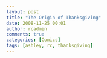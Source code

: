 ```yaml
---
layout: post
title: "The Origin of Thanksgiving"
date: 2008-11-25 00:01
author: rcadmin
comments: true
categories: [Comics]
tags: [ashley, rc, thanksgiving]
---
```

<a href="http://bitsmack.com/wp/2008/11/25/the-origin-of-thanksgiving/"><img src="http://bitsmack.com/wp/wp-content/uploads/2008/11/20081125.jpg" alt="" title="There were some pilgrims that opposed dancing and they went off to build the town from Footloose." class="alignnone size-full wp-image-1504" /></a>
